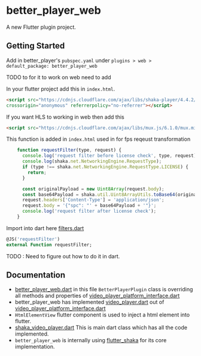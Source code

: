 # better_player_web

A new Flutter plugin project.

## Getting Started

Add in better_player's `pubspec.yaml` under `plugins > web > default_package: better_player_web`

TODO to for it to work on web need to add

In your flutter project add this in `index.html`.

```html
<script src="https://cdnjs.cloudflare.com/ajax/libs/shaka-player/4.4.2/shaka-player.compiled.debug.min.js"
crossorigin="anonymous" referrerpolicy="no-referrer"></script>
```

If you want HLS to working in web then add this

```html
<script src="https://cdnjs.cloudflare.com/ajax/libs/mux.js/6.1.0/mux.min.js" crossorigin="anonymous"referrerpolicy="no-referrer"></script>
```

This function is added in `index.html` used in for fps reqeust transformation

```js
    function requestFilter(type, request) {
      console.log('request filter before license check', type, request);
      console.log(shaka.net.NetworkingEngine.RequestType);
      if (type !== shaka.net.NetworkingEngine.RequestType.LICENSE) {
        return;
      }

      const originalPayload = new Uint8Array(request.body);
      const base64Payload = shaka.util.Uint8ArrayUtils.toBase64(originalPayload);
      request.headers['Content-Type'] = 'application/json';
      request.body = '{"spc": "' + base64Payload + '"}';
      console.log('request filter after license check');
    }
```

Import into dart here [filters.dart](lib/src/filters.dart)

```dart
@JS('requestFilter')
external Function requestFilter;
```

TODO : Need to figure out how to do it in dart.

## Documentation

- [better_player_web.dart](lib/better_player_web.dart) in this file `BetterPlayerPlugin` class is overriding all methods and properties of [video_player_platform_interface.dart](https://github.com/jhomlala/betterplayer/blob/master/lib/src/video_player/video_player_platform_interface.dart)
- better_player_web has implemented [video_player.dart](lib/src/video_player.dart) out of [video_player_platform_interface.dart](https://github.com/jhomlala/betterplayer/blob/master/lib/src/video_player/video_player_platform_interface.dart)
- `HtmlElementView` flutter component is used to inject a html element into flutter.
- [shaka_video_player.dart](lib/src/shaka_video_player.dart) This is main dart class which has all the code implemented.
- `better_player_web` is internally using [flutter_shaka](https://pub.dev/packages/flutter_shaka) for its core implementation.
